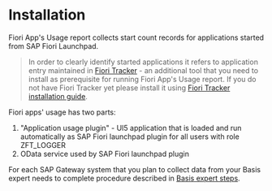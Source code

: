 # Installation

Fiori App's Usage report collects start count records for applications started from SAP Fiori Launchpad. 

> In order to clearly identify started applications it refers to application entry maintained in [Fiori Tracker](http://help.fioritracker.org) - an additional tool that you need to install as prerequisite for running Fiori App's Usage report. If you do not have Fiori Tracker yet please install it using [Fiori Tracker installation guide](http://help.fioritracker.org/installation).

Fiori apps' usage has two parts:
1. "Application usage plugin" - UI5 application that is loaded and run automatically as SAP Fiori launchpad plugin for all users with role ZFT_LOGGER
2. OData service used by SAP Fiori launchpad plugin

For each SAP Gateway system that you plan to collect data from your Basis expert needs to complete procedure described in [Basis expert steps](/installation/basis.md).
